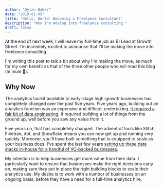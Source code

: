 ```yaml
---
author: "Dylan Baker"
date: "2019-01-05"
title: "Hello, World: Becoming a Freelance Consultant"
description: "Why I'm moving into freelance consulting."
draft: false
---
```


At the end of next week, I will leave my full-time job as BI Lead at Growth Street. I'm incredibly excited to announce that I'll be making the move into freelance consulting.

I'm writing this post to talk a bit about why I'm making the move, as much for my own benefit as that of the three other people who will read this blog (hi mum 👋).

## Why Now

The analytics toolkit available to early-stage high-growth businesses has completely changed over the past five years. Five years ago, building out an analytics function was an expensive and difficult undertaking. [It required a fair bit of data engineering](https://blog.fishtownanalytics.com/does-my-startup-data-team-need-a-data-engineer-b6f4d68d7da9). It required building a lot of things from the ground up, well before you saw any value from it.

Five years on, that has completely changed. The advent of tools like Stitch, Fivetran, dbt, and Snowflake means you can now get up and running very quickly. Moreover, you'll have built something that is equipped to scale as your business does. I've spent the last few years [setting up these data stacks in-house for a handful of VC-backed businesses](https://www.growthstreet.co.uk/blog/product/growth-street-bi-stack). 

My intention is to help businesses get more value from their data. I particularly want to ensure that businesses make the right decisions early on, making sure they put in place the right building blocks to scale their analytics use. My desire is to work with a number of businesses on an ongoing basis, before they have a need for a full-time analytics hire,
